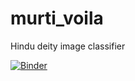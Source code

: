 # murti_voila
Hindu deity image classifier

[![Binder](https://mybinder.org/badge_logo.svg)](https://mybinder.org/v2/gh/atmapersaud/bear_voila/master?urlpath=%2Fvoila%2Frender%2Fbear_app.ipynb)